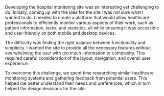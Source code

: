 Developing the hospital monitoring site was an interesting yet challenging to do. Initially, coming up with the idea for the site I was not sure what I wanted to do. I needed to create a platform that would allow healthcare professionals to efficiently monitor various aspects of their work, such as patient information, tasks, and statistics, all while ensuring it was accessible and user-friendly on both mobile and desktop devices.

The difficulty was finding the right balance between functionality and simplicity. I wanted the site to provide all the necessary features without overwhelming the user with too much information or complexity. This required careful consideration of the layout, navigation, and overall user experience.

To overcome this challenge, we spent time researching similar healthcare monitoring systems and gathering feedback from potential users. This helped me better understand their needs and preferences, which in turn helped the design decisions for the site.

